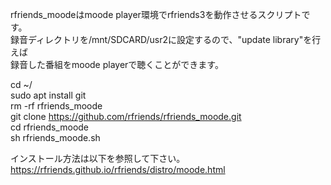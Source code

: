 rfriends_moodeはmoode player環境でrfriends3を動作させるスクリプトです。  
録音ディレクトリを/mnt/SDCARD/usr2に設定するので、"update library"を行えば  
録音した番組をmoode playerで聴くことができます。  
  
cd ~/  
sudo apt install git  
rm -rf rfriends_moode  
git clone https://github.com/rfriends/rfriends_moode.git  
cd rfriends_moode  
sh rfriends_moode.sh  
  
インストール方法は以下を参照して下さい。  
https://rfriends.github.io/rfriends/distro/moode.html
  

